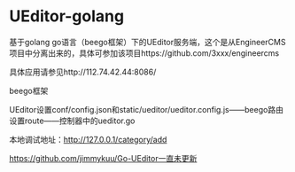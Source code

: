# UEditor-golang

基于golang go语言（beego框架）下的UEditor服务端，这个是从EngineerCMS项目中分离出来的，具体可参加该项目https://github.com/3xxx/engineercms

具体应用请参见http://112.74.42.44:8086/

beego框架

UEditor设置conf/config.json和static/ueditor/ueditor.config.js——beego路由设置route——控制器中的ueditor.go

本地调试地址：http://127.0.0.1/category/add


https://github.com/jimmykuu/Go-UEditor一直未更新
